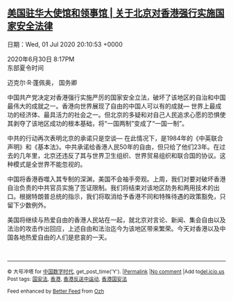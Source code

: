 [美国驻华大使馆和领事馆 | 关于北京对香港强行实施国家安全法律](https://chinadigitaltimes.net/chinese/2020/07/%e7%be%8e%e5%9b%bd%e9%a9%bb%e5%8d%8e%e5%a4%a7%e4%bd%bf%e9%a6%86%e5%92%8c%e9%a2%86%e4%ba%8b%e9%a6%86-%e5%85%b3%e4%ba%8e%e5%8c%97%e4%ba%ac%e5%af%b9%e9%a6%99%e6%b8%af%e5%bc%ba%e8%a1%8c%e5%ae%9e/)
------
日期：Wed, 01 Jul 2020 20:10:53 +0000

<p>2020年6月30日 8:17PM<br />东部夏令时间</p><p>迈克尔·R·蓬佩奥， 国务卿</p><p>中国共产党决定对香港强行实施严厉的国家安全立法，破坏了该地区的自治和中国最伟大的成就之一。香港向世界展现了自由的中国人可以有的成就— 世界上最成功的经济体、最具活力的社会之一。但北京的多疑和对自己人民追求心愿的恐惧使其剥夺了该地区成功的根本基础，将“一国两制”变成了“一国一制”。</p><p>中共的行动再次表明北京的承诺只是空谈— 在此情况下，是1984年的《中英联合声明》和《基本法》。中共承诺给香港人民50年的自由，但只给了他们23年。在过去的几年里，北京还违反了其与世界卫生组织、世界贸易组织和联合国的协议。这种模式是全世界不能忽视的。</p><p>中国将香港吞噬入其专制的深渊，美国不会袖手旁观。上周，我们对要对破坏香港自治负责的中共官员实施了签证限制。我们将结束对该地区防务和两用技术的出口。根据特朗普总统的指示，我们将取消给予香港不同和特殊待遇的政策豁免，只留下少数例外。</p><p>美国将继续与热爱自由的香港人民站在一起，就北京对言论、新闻、集会自由以及法治的攻击作出回应，上述自由和法治迄今为该地区带来繁荣。今天对香港以及中国各地热爱自由的人们是悲哀的一天。</p><p>&nbsp;</p><hr /><p><small>&copy; 大号冲塔 for <a href="https://chinadigitaltimes.net/chinese">中国数字时代</a>, get_post_time('Y'). |<a href="https://chinadigitaltimes.net/chinese/2020/07/%e7%be%8e%e5%9b%bd%e9%a9%bb%e5%8d%8e%e5%a4%a7%e4%bd%bf%e9%a6%86%e5%92%8c%e9%a2%86%e4%ba%8b%e9%a6%86-%e5%85%b3%e4%ba%8e%e5%8c%97%e4%ba%ac%e5%af%b9%e9%a6%99%e6%b8%af%e5%bc%ba%e8%a1%8c%e5%ae%9e/">Permalink</a> |<a href="https://chinadigitaltimes.net/chinese/2020/07/%e7%be%8e%e5%9b%bd%e9%a9%bb%e5%8d%8e%e5%a4%a7%e4%bd%bf%e9%a6%86%e5%92%8c%e9%a2%86%e4%ba%8b%e9%a6%86-%e5%85%b3%e4%ba%8e%e5%8c%97%e4%ba%ac%e5%af%b9%e9%a6%99%e6%b8%af%e5%bc%ba%e8%a1%8c%e5%ae%9e/#comments">No comment</a> |Add to<a href="http://del.icio.us/post?url=https://chinadigitaltimes.net/chinese/2020/07/%e7%be%8e%e5%9b%bd%e9%a9%bb%e5%8d%8e%e5%a4%a7%e4%bd%bf%e9%a6%86%e5%92%8c%e9%a2%86%e4%ba%8b%e9%a6%86-%e5%85%b3%e4%ba%8e%e5%8c%97%e4%ba%ac%e5%af%b9%e9%a6%99%e6%b8%af%e5%bc%ba%e8%a1%8c%e5%ae%9e/&amp;title=美国驻华大使馆和领事馆 | 关于北京对香港强行实施国家安全法律">del.icio.us</a><br/>Post tags: <a href="https://chinadigitaltimes.net/chinese/tag/%e5%9b%bd%e5%ae%89%e6%b3%95/" rel="tag">国安法</a>, <a href="https://chinadigitaltimes.net/chinese/tag/%e9%a6%99%e6%b8%af/" rel="tag">香港</a>, <a href="https://chinadigitaltimes.net/chinese/tag/%e9%a6%99%e6%b8%af%e5%8f%8d%e9%80%81%e4%b8%ad%e8%bf%90%e5%8a%a8/" rel="tag">香港反送中运动</a>, <a href="https://chinadigitaltimes.net/chinese/tag/%e9%a6%99%e6%b8%af%e5%9b%bd%e5%ae%89%e6%b3%95/" rel="tag">香港国安法</a><br/></small></p><p><small>Feed enhanced by <a href='http://planetozh.com/blog/my-projects/wordpress-plugin-better-feed-rss/'>Better Feed</a> from  <a href='http://planetozh.com/blog/'>Ozh</a></small></p>
